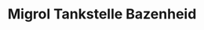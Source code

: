 ---
title: "Migrol Tankstelle Bazenheid"
url: /bazenheid/migrol-tankstelle-bazenheid/
shop: Allgemein
---